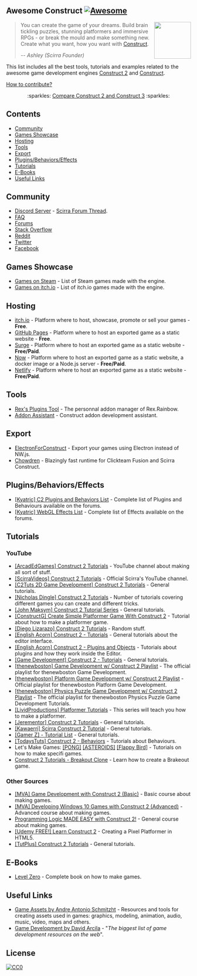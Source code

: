 ## Awesome Construct [![Awesome](https://awesome.re/badge-flat.svg)](https://github.com/sindresorhus/awesome)

[<img src="https://s1.construct.net/images/v347/uploads/product/2/defaulticon/1/icon.png" align="right" width="100">](https://www.construct.net/)

> You can create the game of your dreams. Build brain tickling puzzles, stunning platformers and immersive RPGs - or break the mould and make something new.
> Create what you want, how you want with [Construct](https://www.construct.net).
>
> -- <cite>Ashley (Scirra Founder)</cite>

This list includes all the best tools, tutorials and examples related to the awesome game development engines [Construct 2](https://www.scirra.com/construct2) and [Construct](https://www.construct.net).

[How to contribute?](https://github.com/armaldio/awesome-construct/blob/master/contributing.md)

<p align="center">  
   :sparkles: <a href="https://github.com/WebCreationClub/awesome-construct/blob/master/c2vsc3.md">Compare Construct 2 and Construct 3</a>  :sparkles:
</p>


## Contents

- [Community](#community)
- [Games Showcase](#games-showcase)
- [Hosting](#hosting)
- [Tools](#tools)
- [Export](#export)
- [Plugins/Behaviors/Effects](#pluginsbehaviorseffects)
- [Tutorials](#tutorials)
- [E-Books](#e-books)
- [Useful Links](#useful-links)

## Community
- [Discord Server](https://discord.gg/8RJBHbX) - [Scirra Forum Thread](https://www.construct.net/forum/construct-2/general-discussion-17/there-is-a-construct-2-discord-117214).
- [FAQ](https://www.construct.net/forum/construct-2/how-do-i-18/how-do-i-frequently-asked-ques-41236)
- [Forums](https://www.construct.net/forum)
- [Stack Overflow](http://stackoverflow.com/questions/tagged/construct-2)
- [Reddit](https://www.reddit.com/r/construct/)
- [Twitter](https://twitter.com/constructteam)
- [Facebook](https://www.facebook.com/ConstructTeam/)

## Games Showcase
- [Games on Steam](http://steamcommunity.com/sharedfiles/filedetails/?id=103535227) - List of Steam games made with the engine.
- [Games on itch.io](https://itch.io/games/tag-construct-2) - List of itch.io games made with the engine.

## Hosting
- [itch.io](http://www.itch.io) - Platform where to host, showcase, promote or sell your games - **Free**.
- [GitHub Pages](http://pages.github.com) - Platform where to host an exported game as a static website - **Free**.
- [Surge](https://surge.sh/) - Platform where to host an exported game as a static website - **Free/Paid**.
- [Now](https://zeit.co/now) - Platform where to host an exported game as a static website, a docker image or a Node.js server - **Free/Paid**.
- [Netlify](https://www.netlify.com/) - Platform where to host an exported game as a static website - **Free/Paid**.

## Tools
- [Rex's Plugins Tool](https://rexrainbow.github.io/C2RexDoc/c2rexplugins.weebly.com/index.html) - The personnal addon manager of Rex.Rainbow.
- [Addon Assistant](https://github.com/armaldio/c2-addon-assistant) - Construct addon development assistant.

## Export 
- [ElectronForConstruct](https://electronforconstruct.armaldio.xyz) - Export your games using Electron instead of NW.js.
- [Chowdren](http://mp2.dk/chowdren/) - Blazingly fast runtime for Clickteam Fusion and Scirra Construct.

## Plugins/Behaviors/Effects
- [[Kyatric] C2 Plugins and Behaviors List](https://www.construct.net/forum/extending-construct-2/addons-29/c2-plugins-and-behaviors-list-42712) - Complete list of Plugins and Behaviours available on the forums.
- [[Kyatric] WebGL Effects List](https://www.construct.net/forum/extending-construct-2/effects-31/webgl-effects-list-51897) - Complete list of Effects available on the forums.

## Tutorials
### YouTube

- [[ArcadEdGames] Construct 2 Tutorials](https://www.youtube.com/playlist?list=PLmyh0_jcCzcoPTgHkm4CJSw_sdK5lPSb_) - YouTube channel about making all sort of stuff.
- [[ScirraVideos] Construct 2 Tutorials](https://www.youtube.com/user/ScirraVideos/playlists) - Official Scirra's YouTube channel.
- [[C2Tuts 2D Game Development] Construct 2 Tutorials](https://www.youtube.com/playlist?list=PLGdBDrsyOPm9XGiq1w_8DvbEQbHmkn7fx) - General tutorials.
- [[Nicholas Dingle] Construct 2 Tutorials](https://www.youtube.com/playlist?list=PLsJBMeqEdtggBJBiuX8bnF10ewHjdE20e) - Number of tutorials covering different games you can create and different tricks.
- [[John Maksym] Construct 2 Tutorial Series](https://www.youtube.com/playlist?list=PLq6aUvz66jtfnuyOKnPXO5dZly6CB8naA) - General tutorials.
- [[ConstructG] Create Simple Platformer Game With Construct 2](https://www.youtube.com/playlist?list=PLxwakQrJudt_NQlMp6oVuBdB-WIDKgoQ3) - Tutorial about how to make a platformer game.
- [[Diego Lizarazo] Construct 2 Tutorials](https://www.youtube.com/user/kanedarkon/videos?view=0&flow=grid&sort=da) - Random stuff.
- [[English Acorn] Construct 2 - Tutorials](https://www.youtube.com/playlist?list=PLusL6SZZRaWr4zqm6GrQHmOuShwtypRJ5) - General tutorials about the editor interface.
- [[English Acorn] Construct 2 - Plugins and Objects](https://www.youtube.com/playlist?list=PLusL6SZZRaWqP6UmVPs9Ml8BRo2t-wvnT) - Tutorials about plugins and how they work inside the Editor.
- [[Game Development] Construct 2 - Tutorials](https://www.youtube.com/channel/UCCR955dujboBxEN2VJlZwJw/playlists) - General tutorials.
- [[thenewboston] Game Development w/ Construct 2 Playlist](https://www.youtube.com/playlist?list=PL6gx4Cwl9DGAfHxsK6bji7trLS-N0nKF-) - The official playlist for thenewboston Game Development.
- [[thenewboston] Platform Game Development w/ Construct 2 Playlist](https://www.youtube.com/playlist?list=PL6gx4Cwl9DGAp287UuTE0-K7Ty-b8rGAX) - Official playlist for thenewboston Platform Game Development.
- [[thenewboston] Physics Puzzle Game Development w/ Construct 2 Playlist](https://www.youtube.com/playlist?list=PL6gx4Cwl9DGDexNbWi0uPBP6buduUZO3Q) - The official playlist for thenewboston Physics Puzzle Game Development Tutorials.
- [[LividProductions] Platformer Tutorials](https://www.youtube.com/playlist?list=PLz66pfeeD4TcPN9kO7JlqiITpgi_WWgn7) - This series will teach you how to make a platformer.
- [[Jerementor] Construct 2 Tutorials](https://www.youtube.com/channel/UCQkYeiHm9URZsa7nugUg1lw/playlists) - General tutorials.
- [[Kawaerri] Scirra Construct 2 Tutorial](https://www.youtube.com/playlist?list=PLdn9X5UVD8H1dEcWVjYU9E5fbpPGjZnQv) - General tutorials.
- [[Gamer Z] - Tutorial List](https://www.youtube.com/channel/UCXIcG5r9W_Iw6dui35g9oLQ/playlists) - General tutorials.
- [[TodaysTuts] Construct 2 - Behaviors](https://www.youtube.com/playlist?list=PLO3K3VFvlU6B1InGyrx7Iz7w_MDizWlXK) - Tutorials about Behaviours.
- Let's Make Games: [[PONG]](https://www.youtube.com/watch?v=cvItNHEMB80) [[ASTEROIDS]](https://www.youtube.com/watch?v=nYULTk2BpKY) [[Flappy Bird]](https://www.youtube.com/watch?v=eBccn1qMB_U) - Tutorials on how to make specifi games.
- [Construct 2 Tutorials - Breakout Clone](https://www.youtube.com/playlist?list=PL59F92017DA9887DB) - Learn how to create a Brakeout game.

### Other Sources

- [[MVA] Game Development with Construct 2 (Basic)](https://mva.microsoft.com/en-US/training-courses/game-development-with-construct-2-8355) - Basic course about making games.
- [[MVA] Developing Windows 10 Games with Construct 2 (Advanced)](https://mva.microsoft.com/en-US/training-courses/developing-windows-10-games-with-construct-2-16335) - Advanced course about making games.
- [Programming Logic MADE EASY with Construct 2!](https://www.jerementor.com/programming-logic-made-easy-with-construct-2.html) - General course about making games.
- [[Udemy FREE!] Learn Construct 2](https://www.udemy.com/learn-construct-2-creating-a-pixel-platformer-in-html5/) - Creating a Pixel Platformer in HTML5.
- [[TutPlus] Construct 2 Tutorials](https://gamedevelopment.tutsplus.com/categories/construct-2) - General tutorials.

## E-Books
- [Level Zero](https://www.construct.net/blogs/construct-official-blog-1/level-zero-free-construct-2-book-853) - Complete book on how to make games.

## Useful Links
- [Game Assets by Andre Antonio Schmitzht](https://game-assets.zeef.com/andre.antonio.schmitz) - Resources and tools for creating assets used in games: graphics, modeling, animation, audio, music, video, maps and others.
- [Game Development by David Arcila](https://game-development.zeef.com/david.arcila) - "*The biggest list of game development resources on the web*".

## License
[![CC0](http://mirrors.creativecommons.org/presskit/buttons/88x31/svg/cc-zero.svg)](https://creativecommons.org/publicdomain/zero/1.0/)